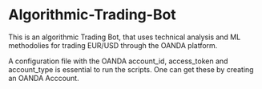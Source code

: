 # Algorithmic-Trading-Bot
This is an algorithmic Trading Bot, that uses technical analysis and ML methodolies for trading EUR/USD through the OANDA platform.

A configuration file with the OANDA account_id, access_token and account_type is essential to run the scripts. One can get these by creating an OANDA Acccount.
